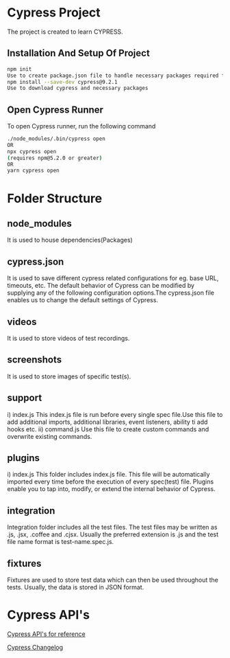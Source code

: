 # Cypress Project
The project is created to learn CYPRESS.
## Installation And Setup Of Project
```bash
npm init 
Use to create package.json file to handle necessary packages required for the project
npm install --save-dev cypress@9.2.1 
Use to download cypress and necessary packages
```
## Open Cypress Runner
To open Cypress runner, run the following command
```bash
./node_modules/.bin/cypress open
OR
npx cypress open
(requires npm@5.2.0 or greater)
OR
yarn cypress open
```

# Folder Structure
## node_modules
It is used to house dependencies(Packages)
## cypress.json
It is used to save different cypress related configurations for eg. base URL, timeouts, etc. The default behavior of Cypress can be modified by supplying any of the following configuration options.The cypress.json file enables us to change the default settings of Cypress.
## videos
It is used to store videos of test recordings.
## screenshots
It is used to store images of specific test(s).
## support
i) index.js
This index.js file is run before every single spec file.Use this file to add additional imports, additional libraries, event listeners,
ability ti add hooks etc.
ii) command.js
Use this file to create custom commands and overwrite existing commands.
## plugins
i) index.js
This folder includes index.js file. This file will be automatically imported every time before the execution of every spec(test) file. Plugins enable you to tap into, modify, or extend the internal behavior of Cypress. 
## integration
Integration folder includes all the test files. The test files may be written as .js, .jsx, .coffee and .cjsx. Usually the preferred extension is .js and the test file name format is test-name.spec.js.
##  fixtures
Fixtures are used to store test data which can then be used throughout the tests. Usually, the data is stored in JSON format.

# Cypress API's
[Cypress API's for reference](https://docs.cypress.io/api/table-of-contents)

[Cypress Changelog](https://docs.cypress.io/guides/references/changelog)


